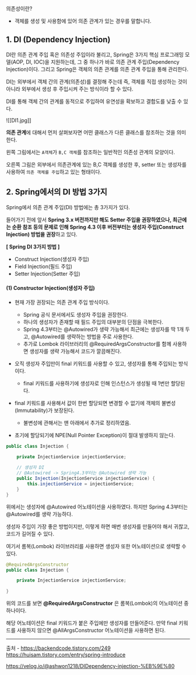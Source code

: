 의존성이란?  
- 객체를 생성 및 사용함에 있어 의존 관계가 있는 경우를 말합니다.
## **1. DI (Dependency Injection)**

DI란 의존 관계 주입 혹은 의존성 주입이라 불리고, Spring은 3가지 핵심 프로그래밍 모델(AOP, DI, IOC)을 지원하는데, 그 중 하나가 바로 의존 관계 주입(Dependency Injection)이다. 그리고 Spring은 객체의 의존 관계를 의존 관계 주입을 통해 관리한다.

DI는 외부에서 객체 간의 관계(의존성)를 결정해 주는데 즉, 객체를 직접 생성하는 것이 아니라 외부에서 생성 후 주입시켜 주는 방식이라 할 수 있다.

DI를 통해 객체 간의 관계를 동적으로 주입하여 유연성을 확보하고 결합도를 낮출 수 있다.

![[DI1.jpg]]

**의존 관계**에 대해서 먼저 살펴보자면 어떤 클래스가 다른 클래스를 참조하는 것을 의미한다.

왼쪽 그림에서는 `A객체`가 `B,C 객체`를 참조하는 일반적인 의존성 관계의 모양이다.

오른쪽 그림은 외부에서 의존관계에 있는 B,C 객체를 생성한 후, setter 또는 생성자를 사용하여 `의존 객체를 주입`하고 있는 형태이다.


## **2. Spring에서의 DI 방법 3가지**

Spring에서 의존 관계 주입(DI) 방법에는 총 3가지가 있다.

들어가기 전에 앞서 **Spring 3.x 버전까지만 해도 Setter 주입을 권장하였으나, 최근에는 순환 참조 등의 문제로 인해 Spring 4.3 이후 버전부터는 생성자 주입(Construct Injection) 방법을 권장**하고 있다.

**[ Spring DI 3가지 방법 ]**

- Construct Injection(생성자 주입)
- Field Injection(필드 주입)
- Setter Injection(Setter 주입)

#### **(1) Constructor Injection(생성자 주입)**

- 현재 가장 권장되는 의존 관계 주입 방식이다.
    
    - Spring 공식 문서에서도 생성자 주입을 권장한다.
    - 하나의 생성자가 존재할 때 필드 주입의 대부분의 단점을 극복한다.
    - Spring 4.3부터는 @Autowired가 생략 가능해서 최근에는 생성자를 딱 1개 두고, @Autowired를 생략하는 방법을 주로 사용한다.
    - 추가로 Lombok 라이브러리의 @RequiredArgsConstructor를 함께 사용하면 생성자를 생략 가능해서 코드가 깔끔해진다.
    
- 오직 생성자 주입만이 final 키워드를 사용할 수 있고, 생성자를 통해 주입되는 방식이다.  
    
    - final 키워드를 사용하기에 생성자로 인해 인스턴스가 생성될 때 1번만 할당된다.
    
- final 키워드를 사용해서 값이 한번 할당되면 변경할 수 없기에 객체의 불변성(Immutability)가 보장된다.
    
    - 불변성에 관해서는 맨 아래에서 추가로 정리하였음.
    
- 초기에 할당되기에 NPE(Null Pointer Exception)이 절대 발생하지 않는다.


```java
public class Injection {

    private InjectionService injectionService;
    
    // 생성자 DI
    // @Autowired -> Spring4.3부터는 @Autowired 생략 가능
    public Injection(InjectionService injectionService) {
    	this.injectionService = injectionService;
    }
}
```

위에서는 생성자에 @Autowired 어노테이션을 사용하였다. 하지만 Spring 4.3부터는 @Autowired를 생략 가능하다.

생성자 주입이 가장 좋은 방법이지만, 이렇게 하면 매번 생성자를 만들어야 해서 귀찮고, 코드가 길어질 수 있다.

여기서 롬복(Lombok) 라이브러리를 사용하면 생성자 또한 어노테이션으로 생략할 수 있다.


```java
@RequiredArgsConstructor
public class Injection {

    private InjectionService injectionService;
    
}
```

위의 코드를 보면 **@RequiredArgsConstructor** 은 롬복(Lombok)의 어노테이션 중 하나이다.

해당 어노테이션은 final 키워드가 붙은 주입에만 생성자를 만들어준다. 만약 final 키워드를 사용하지 않으면 @AllArgsConstructor 어노테이션을 사용하면 된다.






---
출처 -
https://backendcode.tistory.com/249
https://huisam.tistory.com/entry/spring-introduce

https://velog.io/@ashwon1218/DIDependency-injection-%EB%9E%80
